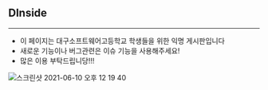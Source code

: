 ## DInside 

<hr />

- 이 페이지는 대구소프트웨어고등학교 학생들을 위한 익명 게시판입니다
- 새로운 기능이나 버그관련은 이슈 기능을 사용해주세요!
- 많은 이용 부탁드립니당!!!

![스크린샷 2021-06-10 오후 12 19 40](https://user-images.githubusercontent.com/62950058/121459401-22e49980-c9e6-11eb-9565-b42839ffffe2.png)
